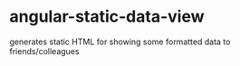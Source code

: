 angular-static-data-view
========================

generates static HTML for showing some formatted data to friends/colleagues
